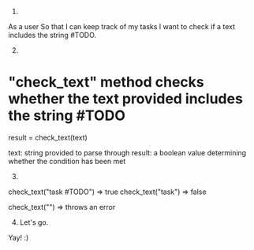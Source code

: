 1. 
As a user
So that I can keep track of my tasks
I want to check if a text includes the string #TODO.

2. 
# "check_text" method checks whether the text provided includes the string #TODO
result = check_text(text)

text: string provided to parse through
result: a boolean value determining whether the condition has been met

3. 
check_text("task #TODO") => true
check_text("task") => false

check_text("") => throws an error

4. Let's go.

Yay! :)